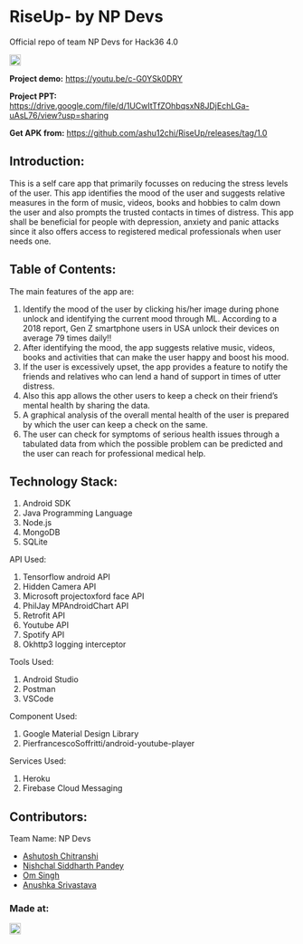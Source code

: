# RiseUp- by NP Devs
Official repo of team NP Devs for Hack36 4.0 

<a href="https://hack36.com"> <img src="http://bit.ly/BuiltAtHack36" height=20px> </a>

**Project demo:** https://youtu.be/c-G0YSk0DRY

**Project PPT:** https://drive.google.com/file/d/1UCwItTfZOhbqsxN8JDjEchLGa-uAsL76/view?usp=sharing

**Get APK from:** https://github.com/ashu12chi/RiseUp/releases/tag/1.0


## Introduction:
This is a self care app that primarily focusses on reducing the stress levels of the user. This app identifies the mood of the user and suggests relative measures in the form of music, videos, books and hobbies to calm down the user and also prompts the trusted contacts in times of distress. This app shall be beneficial for people with depression, anxiety and panic attacks since it also offers access to registered medical professionals when user needs one.
  
## Table of Contents:
  The main features of the app are:
  1) Identify the mood of the user by clicking his/her image during phone unlock and identifying the current mood through ML. According to a 2018 report, Gen Z smartphone users      in USA unlock their devices on average 79 times daily!!
  2) After identifying the mood, the app suggests relative music, videos, books and activities that can make the user happy and boost his mood.
  3) If the user is excessively upset, the app provides a feature to notify the friends and relatives who can lend a hand of support in times of utter distress.
  4) Also this app allows the other users to keep a check on their friend’s mental health by sharing the data.
  5) A graphical analysis of the overall mental health of the user is prepared by which the user can keep a check on the same.
  6) The user can check for symptoms of serious health issues through a tabulated data from which the possible problem can be predicted and the user can reach for professional        medical help.


## Technology Stack:
  1) Android SDK
  2) Java Programming Language
  3) Node.js
  4) MongoDB
  5) SQLite

  API Used:
  1) Tensorflow android API
  2) Hidden Camera API
  3) Microsoft projectoxford face API
  4) PhilJay MPAndroidChart API
  5) Retrofit API
  6) Youtube API
  7) Spotify API
  8) Okhttp3 logging interceptor

  Tools Used:
  1) Android Studio
  2) Postman
  3) VSCode

  Component Used:
  1) Google Material Design Library
  2) PierfrancescoSoffritti/android-youtube-player

  Services Used:
  1) Heroku
  2) Firebase Cloud Messaging
  

## Contributors:

Team Name: NP Devs

* [Ashutosh Chitranshi](https://github.com/ashu12chi)
* [Nishchal Siddharth Pandey](https://github.com/nisiddharth)
* [Om Singh](https://github.com/OmSingh5092)
* [Anushka Srivastava](https://github.com/Anushkaa-Srivastava)


### Made at:
<a href="https://hack36.com"> <img src="http://bit.ly/BuiltAtHack36" height=20px> </a>

